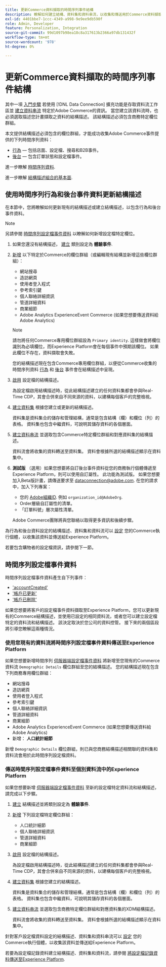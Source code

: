 ```yaml
---
title: 更新Commerce資料擷取的時間序列事件結構
description: 瞭解如何建立結構、資料集和資料串流，以收集和傳送用於Commerce資料擷取的時間序列事件資料。
exl-id: 4401bbe7-1ccc-4349-a998-9e9ee9db590f
role: Admin, Developer
feature: Personalization, Integration
source-git-commit: 99d1097b98ea18c8a317613b2366a97db131432f
workflow-type: tm+mt
source-wordcount: '978'
ht-degree: 0%

---
```


# 更新Commerce資料擷取的時間序列事件結構

其中一項 [入門步驟](overview.md#onboarding-steps) 若使用 [!DNL Data Connection] 擴充功能是存取資料流工作區並 [建立資料串流](https://experienceleague.adobe.com/docs/experience-platform/datastreams/overview.html) 特定於Adobe Commerce的資訊。 當您建立該資料流時，也必須選取描述您計畫擷取之資料的結構描述。 該結構描述必須包含商務特定欄位群組。

本文提供結構描述必須包含的欄位群組，才能成功收集Adobe Commerce事件提供的下列時間序列資料：

- [行為](events.md)  — 包括店面、設定檔、搜尋和B2B事件。
- [後台](events-backoffice.md)  — 包含訂單狀態和設定檔事件。

進一步瞭解 [時間序列資料](data-ingestion.md).

進一步瞭解 [結構描述組合的基本面](https://experienceleague.adobe.com/docs/experience-platform/xdm/schema/composition.html).

## 使用時間序列行為和後台事件資料更新結構描述

在本節中，您將瞭解如何更新現有的結構描述或建立結構描述，以包含行為和後台事件資料。

>[!NOTE]
>
>另請參閱 [時間序列設定檔事件資料](#time-series-profile-event-data) 以瞭解如何新增設定檔特定欄位。

1. 如果您還沒有結構描述， [建立](https://experienceleague.adobe.com/docs/experience-platform/xdm/ui/resources/schemas.html#create) 類別設定為 **體驗事件**.

1. [新增](https://experienceleague.adobe.com/docs/experience-platform/xdm/ui/resources/schemas.html#add-field-groups) 以下特定於Commerce的欄位群組（或編輯現有結構並新增這些欄位群組）：

   - 網站搜尋
   - 造訪網頁
   - 使用者登入程式
   - 參考索引鍵
   - 個人聯絡詳細資訊
   - 管道詳細資料
   - 商業細節
   - Adobe Analytics ExperienceEvent Commerce (如果您想要傳送資料給Adobe Analytics)

   >[!NOTE]
   >
   > 請勿將任何Commerce專用欄位群組設為 `Primary identity`. 這樣做會將欄位識別為必填欄位，而Experience Platform會在每個事件中預期該欄位。 如果此欄位不存在，資料擷取會失敗。

   您的結構描述現在包含Commerce專用欄位群組，以便從Commerce收集的時間序列資料 [行為](events.md) 和 [後台](events-backoffice.md) 事件會在結構描述中呈現。

1. [啟用](https://experienceleague.adobe.com/docs/experience-platform/xdm/ui/resources/schemas.html#profile) 設定檔的結構描述。

   為設定檔啟用結構描述時，從此結構描述建立的任何資料集都會參與Real-Time CDP，其會合併來自不同來源的資料，以建構每個客戶的完整檢視。

1. [建立資料集](https://experienceleague.adobe.com/docs/platform-learn/implement-mobile-sdk/experience-cloud/platform.html#create-a-dataset) 根據您建立或更新的結構描述。

   資料集是資料集合的儲存和管理結構，通常是包含結構（欄）和欄位（列）的表格。 資料集也包含中繼資料，可說明其儲存資料的各個層面。

1. [建立資料串流](https://experienceleague.adobe.com/docs/experience-platform/datastreams/overview.html) 並選取包含Commerce特定欄位群組和對應資料集的結構描述。

   資料流會將收集的資料轉送至資料集。 資料會根據所選的結構描述顯示在資料集中。

1. **測試版** （選用）如果您想要將自訂後台事件資料從您的商務執行個體傳遞至Experience Platform，則可以使用自訂屬性。 此功能為測試版。 如果您想要加入Beta版計畫，請傳送要求至 [dataconnection@adobe.com](mailto:dataconnection@adobe.com). 在您的請求中，加入下列專案：

   - 您的 [Adobe組織ID](https://experienceleague.adobe.com/docs/core-services/interface/administration/organizations.html#concept_EA8AEE5B02CF46ACBDAD6A8508646255). 例如 `organization_id@AdobeOrg`.
   - Order層級自訂屬性的清單。
   - 「訂單料號」層次屬性清單。

   Adobe Commerce團隊將與您聯絡以取得更多資訊和後續步驟。

為行為和後台資料設定的結構描述、資料集和資料流可以 [設定](connect-data.md#data-collection) 您的Commerce執行個體，以收集該資料並傳送給Experience Platform。

若要包含購物者的設定檔資訊，請參閱下一節。

## 時間序列設定檔事件資料

時間序列設定檔事件資料產生自下列事件：

- [&#39;accountCreated&#39;](events-backoffice.md#accountcreated)
- [&#39;帳戶已更新&#39;](events-backoffice.md#accountupdated)
- [&#39;帳戶已刪除&#39;](events-backoffice.md#accountdeleted)

如果您想要將客戶的設定檔事件資料擷取至Experience Platform，您可以更新現有的Commerce結構描述，並使用已設定的相同資料流，或者您可以建立設定檔特定的資料流和結構描述。 該決定取決於您公司的資料控管。 接下來的兩個區段將引導您瞭解這兩種情況。

### 使用您現有的資料流將時間序列設定檔事件資料傳送至Experience Platform

如果您想要新增時間序列 [伺服器端設定檔事件資料](events-backoffice.md#customer-profile-events-server-side) 將新增至您現有的Commerce資料流 `Demographic Details` 欄位群組至您的結構描述。 您的結構描述現在包含下列商務專用欄位群組：

- 網站搜尋
- 造訪網頁
- 使用者登入程式
- 參考索引鍵
- 個人聯絡詳細資訊
- 管道詳細資料
- 商業細節
- Adobe Analytics ExperienceEvent Commerce (如果您想要傳送資料給Adobe Analytics)
- 新增： **人口統計細節**

新增 `Demographic Details` 欄位群組，則已與您商務結構描述相關聯的資料集和資料流會用於此時間序列設定檔資料。

### 傳送時間序列設定檔事件資料至個別資料流中的Experience Platform

如果您想要新增 [伺服器端設定檔事件資料](events-backoffice.md#customer-profile-events-server-side) 至新的設定檔特定資料流和結構描述，請完成以下步驟。

1. [建立](https://experienceleague.adobe.com/docs/experience-platform/xdm/ui/resources/schemas.html#create) 結構描述並將類別設定為 **體驗事件**.

1. [新增](https://experienceleague.adobe.com/docs/experience-platform/xdm/ui/resources/schemas.html#add-field-groups) 下列設定檔特定欄位群組：

   - 人口統計細節
   - 個人聯絡詳細資訊
   - 管道詳細資料
   - 商業細節

1. [啟用](https://experienceleague.adobe.com/docs/experience-platform/xdm/ui/resources/schemas.html#profile) 設定檔的結構描述。

   為設定檔啟用結構描述時，從此結構描述建立的任何資料集都會參與Real-Time CDP，其會合併來自不同來源的資料，以建構每個客戶的完整檢視。

1. [建立資料集](https://experienceleague.adobe.com/docs/platform-learn/implement-mobile-sdk/experience-cloud/platform.html#create-a-dataset) 根據您建立的結構描述。

   資料集是資料集合的儲存和管理結構，通常是包含結構（欄）和欄位（列）的表格。 資料集也包含中繼資料，可說明其儲存資料的各個層面。

1. [建立資料串流](https://experienceleague.adobe.com/docs/experience-platform/datastreams/overview.html) 並選取包含商務特定欄位群組和對應資料集的XDM結構描述。

   資料流會將收集的資料轉送至資料集。 資料會根據所選的結構描述顯示在資料集中。

針對客戶設定檔資料設定的結構描述、資料集和資料串流可以 [設定](connect-data.md#data-collection) 您的Commerce執行個體，以收集該資料並傳送給Experience Platform。

若要為設定檔記錄資料建立結構描述、資料集和資料流，請參閱 [將設定檔記錄資料傳送至Experience Platform](profile-data.md).
